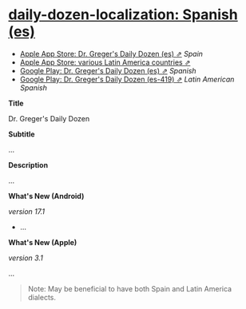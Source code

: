 # [daily-dozen-localization: Spanish (es)][t]
[t]:https://github.com/nutritionfactsorg

* [Apple App Store: Dr. Greger's Daily Dozen (es) ⇗](https://apps.apple.com/es/app/dr-gregers-daily-dozen/id1060700802) _Spain_
* [Apple App Store: various Latin America countries ⇗](https://www.apple.com/choose-country-region/)
* [Google Play: Dr. Greger's Daily Dozen (es) ⇗](https://play.google.com/store/apps/details?id=org.nutritionfacts.dailydozen&hl=es) _Spanish_
* [Google Play: Dr. Greger's Daily Dozen (es-419) ⇗](https://play.google.com/store/apps/details?id=org.nutritionfacts.dailydozen&hl=es-419) _Latin American Spanish_

**Title**

Dr. Greger's Daily Dozen

**Subtitle**

...

**Description**

...

**What's New (Android)**

_version 17.1_

* ...

**What's New (Apple)**

_version 3.1_

...

> Note: May be beneficial to have both Spain and Latin America dialects.